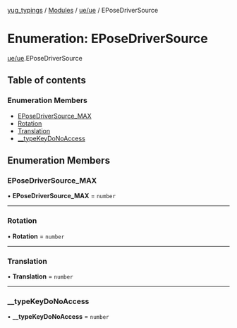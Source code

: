 [yug_typings](../README.md) / [Modules](../modules.md) / [ue/ue](../modules/ue_ue.md) / EPoseDriverSource

# Enumeration: EPoseDriverSource

[ue/ue](../modules/ue_ue.md).EPoseDriverSource

## Table of contents

### Enumeration Members

- [EPoseDriverSource\_MAX](ue_ue.EPoseDriverSource.md#eposedriversource_max)
- [Rotation](ue_ue.EPoseDriverSource.md#rotation)
- [Translation](ue_ue.EPoseDriverSource.md#translation)
- [\_\_typeKeyDoNoAccess](ue_ue.EPoseDriverSource.md#__typekeydonoaccess)

## Enumeration Members

### EPoseDriverSource\_MAX

• **EPoseDriverSource\_MAX** = `number`

___

### Rotation

• **Rotation** = `number`

___

### Translation

• **Translation** = `number`

___

### \_\_typeKeyDoNoAccess

• **\_\_typeKeyDoNoAccess** = `number`
